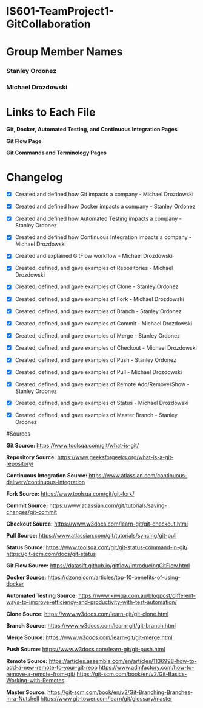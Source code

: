 # IS601-TeamProject1-GitCollaboration

# Group Member Names
### Stanley Ordonez
### Michael Drozdowski

# Links to Each File

**Git, Docker, Automated Testing, and Continuous Integration Pages**

**Git Flow Page**

**Git Commands and Terminology Pages**

# Changelog

- [x] Created and defined how Git impacts a company - Michael Drozdowski
- [x] Created and defined how Docker impacts a company - Stanley Ordonez
- [x] Created and defined how Automated Testing impacts a company - Stanley Ordonez
- [x] Created and defined how Continuous Integration impacts a company - Michael Drozdowski
- [x] Created and explained GitFlow workflow - Michael Drozdowski
- [x] Created, defined, and gave examples of Repositories - Michael Drozdowski
- [x] Created, defined, and gave examples of Clone - Stanley Ordonez
- [x] Created, defined, and gave examples of Fork - Michael Drozdowski
- [x] Created, defined, and gave examples of Branch - Stanley Ordonez
- [x] Created, defined, and gave examples of Commit - Michael Drozdowski
- [x] Created, defined, and gave examples of Merge - Stanley Ordonez
- [x] Created, defined, and gave examples of Checkout - Michael Drozdowski
- [x] Created, defined, and gave examples of Push - Stanley Ordonez
- [x] Created, defined, and gave examples of Pull - Michael Drozdowski
- [x] Created, defined, and gave examples of Remote Add/Remove/Show - Stanley Ordonez
- [x] Created, defined, and gave examples of Status - Michael Drozdowski
- [x] Created, defined, and gave examples of Master Branch - Stanley Ordonez


#Sources

**Git Source:**
https://www.toolsqa.com/git/what-is-git/ 

**Repository Source:** 
https://www.geeksforgeeks.org/what-is-a-git-repository/

**Continuous Integration Source:**
https://www.atlassian.com/continuous-delivery/continuous-integration

**Fork Source:**
https://www.toolsqa.com/git/git-fork/

**Commit Source:**
https://www.atlassian.com/git/tutorials/saving-changes/git-commit

**Checkout Source:**
https://www.w3docs.com/learn-git/git-checkout.html

**Pull Source:**
https://www.atlassian.com/git/tutorials/syncing/git-pull

**Status Source:**
https://www.toolsqa.com/git/git-status-command-in-git/
https://git-scm.com/docs/git-status

**Git Flow Source:** 
https://datasift.github.io/gitflow/IntroducingGitFlow.html

**Docker Source:** 
https://dzone.com/articles/top-10-benefits-of-using-docker

**Automated Testing Source:** 
https://www.kiwiqa.com.au/blogpost/different-ways-to-improve-efficiency-and-productivity-with-test-automation/

**Clone Source:** 
https://www.w3docs.com/learn-git/git-clone.html

**Branch Source:** 
https://www.w3docs.com/learn-git/git-branch.html

**Merge Source:** 
https://www.w3docs.com/learn-git/git-merge.html

**Push Source:** 
https://www.w3docs.com/learn-git/git-push.html

**Remote Source:** 
https://articles.assembla.com/en/articles/1136998-how-to-add-a-new-remote-to-your-git-repo
https://www.admfactory.com/how-to-remove-a-remote-from-git/
https://git-scm.com/book/en/v2/Git-Basics-Working-with-Remotes

**Master Source:** 
https://git-scm.com/book/en/v2/Git-Branching-Branches-in-a-Nutshell
https://www.git-tower.com/learn/git/glossary/master

